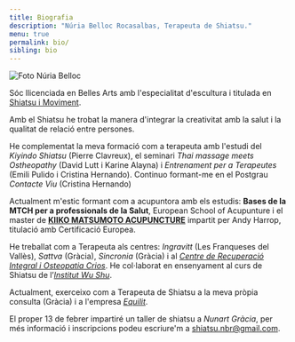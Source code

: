 ```yaml
---
title: Biografia
description: "Núria Belloc Rocasalbas, Terapeuta de Shiatsu."
menu: true
permalink: bio/
sibling: bio
---
```


![Foto Núria Belloc]({{site.baseurl}}/image/nuria-belloc.jpg)

Sóc llicenciada en Belles Arts amb l'especialitat d'escultura i titulada en [Shiatsu i Moviment](http://www.shiatsu-movimiento.com).

Amb el Shiatsu he trobat la manera d'integrar la creativitat amb la salut i la qualitat de relació entre persones.

He complementat la meva formació com a terapeuta amb l'estudi del _Kiyindo Shiatsu_ (Pierre Clavreux), el seminari _Thai massage meets Ostheopathy_ (David Lutt i Karine Alayna) i _Entrenament per a Terapeutes_ (Emili Pulido i Cristina Hernando). Continuo formant-me en el Postgrau _Contacte Viu_ (Cristina Hernando)

Actualment m'estic formant com a acupuntora amb els estudis: **Bases de la MTCH per a professionals de la Salut**, European School of Acupunture i el master de **[KIIKO MATSUMOTO ACUPUNCTURE](http://www.kiikomatsumoto.com/)** impartit per Andy Harrop, titulació amb Certificació Europea.

He treballat com a Terapeuta als centres: _Ingravitt_ (Les Franqueses del Vallès), _Sattva_ (Gràcia), _Sincronia_ (Gràcia) i al _[Centre de Recuperació Integral i Osteopatia Crios][crios]_. He col·laborat en ensenyament al curs de Shiatsu de l’_[Institut Wu Shu][wushu]_.

Actualment, exerceixo com a Terapeuta de Shiatsu a la meva pròpia consulta (Gràcia) i a l'empresa _[Equilit][equilit]_.

El proper 13 de febrer impartiré un taller de shiatsu a _Nunart Gràcia_, per més informació i inscripcions podeu escriure'm a [shiatsu.nbr@gmail.com](mailto:shiatsu.nbr@gmail.com). 

[crios]: http://www.criosgracia.com
[wushu]: http://www.institutodewushu.com
[equilit]: http://equilit.com/
